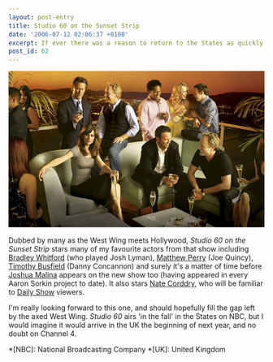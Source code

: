 ```yaml
---
layout: post-entry
title: Studio 60 on the Sunset Strip
date: '2006-07-12 02:06:37 +0100'
excerpt: If ever there was a reason to return to the States as quickly as possible, it would be to see the new Aaron Sorkin drama series 'Studio 60 on the Sunset Strip'.
post_id: 62
---
```

![The cast of Studio 60 on the Sunset Strip](/assets/images/2006/07/studio_60_on_the_sunset_strip.jpg)

Dubbed by many as the West Wing meets Hollywood, <cite>Studio 60 on the Sunset Strip</cite> stars many of my favourite actors from that show including [Bradley Whitford][1] (who played Josh Lyman), [Matthew Perry][2] (Joe Quincy), [Timothy Busfield][3] (Danny Concannon) and surely it's a matter of time before [Joshua Malina][4] appears on the new show too (having appeared in every Aaron Sorkin project to date). It also stars [Nate Corddry][5], who will be familiar to [Daily Show][6] viewers.

I'm really looking forward to this one, and should hopefully fill the gap left by the axed West Wing. <cite>Studio 60</cite> airs 'in the fall' in the States on NBC, but I would imagine it would arrive in the UK the beginning of next year, and no doubt on Channel 4.

[1]: http://www.imdb.com/name/nm0925966/
[2]: http://www.imdb.com/name/nm0001612
[3]: http://www.imdb.com/name/nm0124079/
[4]: http://www.imdb.com/name/nm0539651/
[5]: http://www.imdb.com/name/nm1682319/
[6]: http://www.comedycentral.com/shows/the_daily_show/

*[NBC]: National Broadcasting Company
*[UK]: United Kingdom